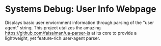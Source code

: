 # Systems Debug: User Info Webpage

Displays basic user enviornment information through parsing of the "user agent" string.
This project utalizes the amazing https://github.com/faisalman/ua-parser-js at its core
to provide a lightweight, yet feature-rich user-agent parser.

